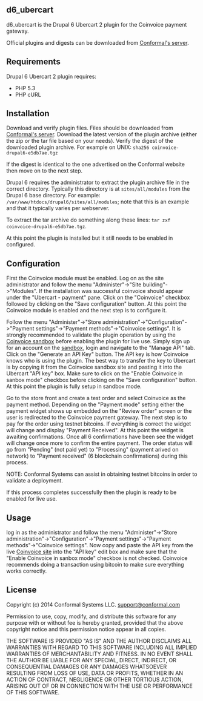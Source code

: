 d6_ubercart
------------
d6_ubercart is the Drupal 6 Ubercart 2 plugin for the Coinvoice payment
gateway.

Official plugins and digests can be downloaded from [Conformal's
server](https://opensource.conformal.com/snapshots/coinvoice-plugins/d6_ubercart/).

## Requirements

Drupal 6 Ubercart 2 plugin requires:
- PHP 5.3
- PHP cURL

## Installation

Download and verify plugin files.  Files should be downloaded from [Conformal's
server](https://opensource.conformal.com/snapshots/coinvoice-plugins/d6_ubercart/).
Download the latest version of the plugin archive (either the zip or the tar
file based on your needs).  Verify the digest of the downloaded plugin archive.
For example on UNIX:
```sha256 coinvoice-drupal6-e5db7ae.tgz```

If the digest is identical to the one advertised on the Conformal website then
move on to the next step.

Drupal 6 requires the administrator to extract the plugin archive file in the
correct directory.  Typically this directory is at ```sites/all/modules``` from
the Drupal 6 base directory.  For example:
```/var/www/htdocs/drupal6/sites/all/modules```; note that this is an example
and that it typically varies per webserver.

To extract the tar archive do something along these lines:
```tar zxf coinvoice-drupal6-e5db7ae.tgz```.

At this point the plugin is installed but it still needs to be enabled in
configured.

## Configuration

First the Coinvoice module must be enabled.  Log on as the site administrator
and follow the menu "Administer"->"Site building"->"Modules".  If the
installation was successful coinvoice should appear under the "Ubercart -
payment" pane.  Click on the "Coinvoice" checkbox followed by clicking on the
"Save configuration" button.  At this point the Coinvoice module is enabled and
the next step is to configure it.

Follow the menu "Administer"->"Store administration"->"Configuration"->"Payment
settings"->"Payment methods"->"Coinvoice settings".  It is strongly recommended
to validate the plugin operation by using the [Coinvoice
sandbox](https://sandbox.coinvoice.com/) before enabling the plugin for live
use.  Simply sign up for an account on the
[sandbox](https://sandbox.coinvoice.com/), login and navigate to the "Manage
API" tab.  Click on the "Generate an API Key" button.  The API key is how
Coinvoice knows who is using the plugin.  The best way to transfer the key to
Ubercart is by copying it from the Coinvoice sandbox site and pasting it into
the Ubercart "API key" box.  Make sure to click on the "Enable Coinvoice in
sanbox mode" checkbox before clicking on the "Save configuration" button.  At
this point the plugin is fully setup in sandbox mode.

Go to the store front and create a test order and select Coinvoice as the
payment method.  Depending on the "Payment mode" setting either the payment
widget shows up embedded on the "Review order" screen or the user is redirected
to the Coinvoice payment gateway.  The next step is to pay for the order using
testnet bitcoins.  If everything is correct the widget will change and display
"Payment Received".  At this point the widget is awaiting confirmations.  Once
all 6 confirmations have been see the widget will change once more to confirm
the entire payment.  The order status will go from "Pending" (not paid yet) to
"Processing" (payment arived on network) to "Payment received" (6 blockchain
confirmations) during this process.

NOTE: Conformal Systems can assist in obtaining testnet bitcoins in order to
validate a deployment.

If this process completes successfully then the plugin is ready to be enabled
for live use.

## Usage

log in as the administrator and follow the menu "Administer"->"Store
administration"->"Configuration"->"Payment settings"->"Payment
methods"->"Coinvoice settings".  Now copy and paste the API key from the live
[Coinvoice site](https://coinvoice.com) into the "API key" edit box and make
sure that the "Enable Coinvoice in sanbox mode" checkbox is not checked.
Coinvoice recommends doing a transaction using bitcoin to make sure everything
works correctly.

## License

Copyright (c) 2014 Conformal Systems LLC. <support@conformal.com>

Permission to use, copy, modify, and distribute this software for any
purpose with or without fee is hereby granted, provided that the above
copyright notice and this permission notice appear in all copies.

THE SOFTWARE IS PROVIDED "AS IS" AND THE AUTHOR DISCLAIMS ALL WARRANTIES
WITH REGARD TO THIS SOFTWARE INCLUDING ALL IMPLIED WARRANTIES OF
MERCHANTABILITY AND FITNESS. IN NO EVENT SHALL THE AUTHOR BE LIABLE FOR
ANY SPECIAL, DIRECT, INDIRECT, OR CONSEQUENTIAL DAMAGES OR ANY DAMAGES
WHATSOEVER RESULTING FROM LOSS OF USE, DATA OR PROFITS, WHETHER IN AN
ACTION OF CONTRACT, NEGLIGENCE OR OTHER TORTIOUS ACTION, ARISING OUT OF
OR IN CONNECTION WITH THE USE OR PERFORMANCE OF THIS SOFTWARE.
